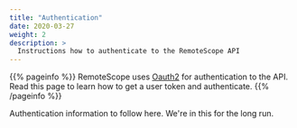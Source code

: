 ```yaml
---
title: "Authentication"
date: 2020-03-27
weight: 2
description: >
  Instructions how to authenticate to the RemoteScope API
---
```


{{% pageinfo %}}
RemoteScope uses [Oauth2](http://oauthbible.com/#oauth-2-three-legged) for authentication to the API. Read this page to learn how to get a user token and authenticate.
{{% /pageinfo %}}

Authentication information to follow here. We're in this for the long run.


